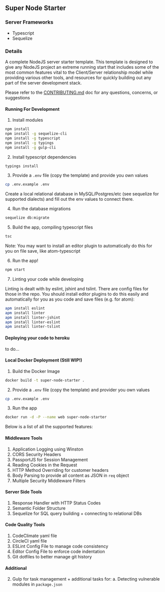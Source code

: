 ## Super Node Starter

### Server Frameworks

- Typescript
- Sequelize

### Details

A complete NodeJS server starter template. This template is designed to give any NodeJS project an extreme running start that includes some of the most common features vital to the Client/Server relationship model while providing various other tools, and resources for quickly building out any part of the server development stack.

Please refer to the [CONTRIBUTING.md](https://github.com/gigster-eng/super-node-starter/blob/master/CONTRIBUTING.md) doc for any questions, concerns, or suggestions

#### Running For Development

1. Install modules

```sh
npm install
npm install -g sequelize-cli
npm install -g typescript
npm install -g typings
npm install -g gulp-cli
```

2. Install typescript dependencies

```sh
typings install
```

3. Provide a `.env` file (copy the template) and provide you own values

```sh
cp .env.example .env
```

Create a local relational database in MySQL/Postgres/etc (see sequelize for supported dialects) and fill out the env values to connect there.

4. Run the database migrations
```sh
sequelize db:migrate
```

5. Build the app, compiling typescript files

```sh
tsc
```

Note: You may want to install an editor plugin to automatically do this for you on file save, like atom-typescript

6. Run the app!

```sh
npm start
```

7. Linting your code while developing

Linting is dealt with by eslint, jshint and tslint. There are config files for those in the repo. You should install editor plugins to do this easily and automatically for you as you code and save files (e.g. for atom):

```sh
apm install eslint
apm install linter
apm install linter-jshint
apm install linter-eslint
apm install linter-tslint
```

#### Deploying your code to heroku ####
to do...

#### Local Docker Deployment (Still WIP!)

1. Build the Docker Image

```sh
docker build -t super-node-starter .
```

2. Provide a `.env` file (copy the template) and provider you own values

```sh
cp .env.example .env
```

3. Run the app

```sh
docker run -d -P --name web super-node-starter
```

Below is a list of all the supported features:

#### Middleware Tools
1. Application Logging using Winston
2. CORS Security Headers
3. PassportJS for Session Management
4. Reading Cookies in the Request
5. HTTP Method Overriding for customer headers
6. Body Parsing to provide all content as JSON in `req` object
7. Multiple Security Middleware Filters

#### Server Side Tools
1. Response Handler with HTTP Status Codes
2. Semantic Folder Structure
3. Sequelize for SQL query building + connecting to relational DBs

#### Code Quality Tools
1. CodeClimate yaml file
2. CircleCI yaml file
3. ESLint Config File to manage code consistency
4. Editor Config File to enforce code indentation
5. Git dotfiles to better manage git history

#### Additional
2. Gulp for task management + additional tasks for:
	a. Detecting vulnerable modules in `package.json`
